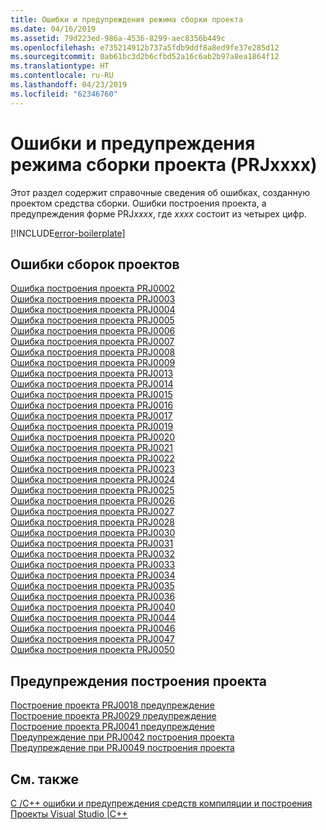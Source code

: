 ```yaml
---
title: Ошибки и предупреждения режима сборки проекта
ms.date: 04/16/2019
ms.assetid: 79d223ed-986a-4536-8299-aec8356b449c
ms.openlocfilehash: e735214912b737a5fdb9ddf8a8ed9fe37e285d12
ms.sourcegitcommit: 0ab61bc3d2b6cfbd52a16c6ab2b97a8ea1864f12
ms.translationtype: HT
ms.contentlocale: ru-RU
ms.lasthandoff: 04/23/2019
ms.locfileid: "62346760"
---
```

# <a name="project-build-errors-and-warnings-prjxxxx"></a>Ошибки и предупреждения режима сборки проекта (PRJxxxx)

Этот раздел содержит справочные сведения об ошибках, созданную проектом средства сборки. Ошибки построения проекта, а предупреждения форме PRJ*xxxx*, где *xxxx* состоит из четырех цифр.

[!INCLUDE[error-boilerplate](../../error-messages/includes/error-boilerplate.md)]

## <a name="project-build-errors"></a>Ошибки сборок проектов

[Ошибка построения проекта PRJ0002](project-build-error-prj0002.md) \
[Ошибка построения проекта PRJ0003](project-build-error-prj0003.md) \
[Ошибка построения проекта PRJ0004](project-build-error-prj0004.md) \
[Ошибка построения проекта PRJ0005](project-build-error-prj0005.md) \
[Ошибка построения проекта PRJ0006](project-build-error-prj0006.md) \
[Ошибка построения проекта PRJ0007](project-build-error-prj0007.md) \
[Ошибка построения проекта PRJ0008](project-build-error-prj0008.md) \
[Ошибка построения проекта PRJ0009](project-build-error-prj0009.md) \
[Ошибка построения проекта PRJ0013](project-build-error-prj0013.md) \
[Ошибка построения проекта PRJ0014](project-build-error-prj0014.md) \
[Ошибка построения проекта PRJ0015](project-build-error-prj0015.md) \
[Ошибка построения проекта PRJ0016](project-build-error-prj0016.md) \
[Ошибка построения проекта PRJ0017](project-build-error-prj0017.md) \
[Ошибка построения проекта PRJ0019](project-build-error-prj0019.md) \
[Ошибка построения проекта PRJ0020](project-build-error-prj0020.md) \
[Ошибка построения проекта PRJ0021](project-build-error-prj0021.md) \
[Ошибка построения проекта PRJ0022](project-build-error-prj0022.md) \
[Ошибка построения проекта PRJ0023](project-build-error-prj0023.md) \
[Ошибка построения проекта PRJ0024](project-build-error-prj0024.md) \
[Ошибка построения проекта PRJ0025](project-build-error-prj0025.md) \
[Ошибка построения проекта PRJ0026](project-build-error-prj0026.md) \
[Ошибка построения проекта PRJ0027](project-build-error-prj0027.md) \
[Ошибка построения проекта PRJ0028](project-build-error-prj0028.md) \
[Ошибка построения проекта PRJ0030](project-build-error-prj0030.md) \
[Ошибка построения проекта PRJ0031](project-build-error-prj0031.md) \
[Ошибка построения проекта PRJ0032](project-build-error-prj0032.md) \
[Ошибка построения проекта PRJ0033](project-build-error-prj0033.md) \
[Ошибка построения проекта PRJ0034](project-build-error-prj0034.md) \
[Ошибка построения проекта PRJ0035](project-build-error-prj0035.md) \
[Ошибка построения проекта PRJ0036](project-build-error-prj0036.md) \
[Ошибка построения проекта PRJ0040](project-build-error-prj0040.md) \
[Ошибка построения проекта PRJ0044](project-build-error-prj0044.md) \
[Ошибка построения проекта PRJ0046](project-build-error-prj0046.md) \
[Ошибка построения проекта PRJ0047](project-build-error-prj0047.md) \
[Ошибка построения проекта PRJ0050](project-build-error-prj0050.md)

## <a name="project-build-warnings"></a>Предупреждения построения проекта

[Построение проекта PRJ0018 предупреждение](project-build-warning-prj0018.md) \
[Построение проекта PRJ0029 предупреждение](project-build-warning-prj0029.md) \
[Построение проекта PRJ0041 предупреждение](project-build-warning-prj0041.md) \
[Предупреждение при PRJ0042 построения проекта](project-build-warning-prj0042.md) \
[Предупреждение при PRJ0049 построения проекта](project-build-warning-prj0049.md)

## <a name="see-also"></a>См. также

[C /C++ ошибки и предупреждения средств компиляции и построения](../compiler-errors-1/c-cpp-build-errors.md) \
[Проекты Visual Studio |C++](../../build/creating-and-managing-visual-cpp-projects.md)
